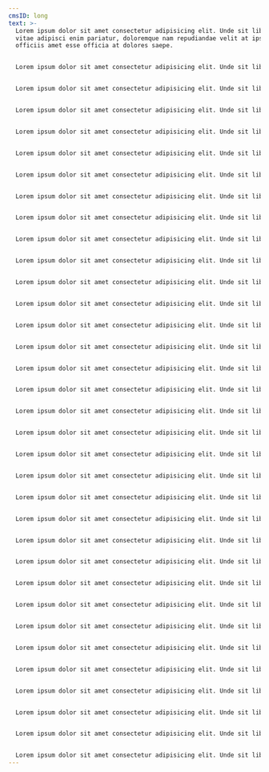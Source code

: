 ```yaml
---
cmsID: long
text: >-
  Lorem ipsum dolor sit amet consectetur adipisicing elit. Unde sit libero qui
  vitae adipisci enim pariatur, doloremque nam repudiandae velit at ipsa? Vel
  officiis amet esse officia at dolores saepe.


  Lorem ipsum dolor sit amet consectetur adipisicing elit. Unde sit libero qui vitae adipisci enim pariatur, doloremque nam repudiandae velit at ipsa? Vel officiis amet esse officia at dolores saepe.


  Lorem ipsum dolor sit amet consectetur adipisicing elit. Unde sit libero qui vitae adipisci enim pariatur, doloremque nam repudiandae velit at ipsa? Vel officiis amet esse officia at dolores saepe.


  Lorem ipsum dolor sit amet consectetur adipisicing elit. Unde sit libero qui vitae adipisci enim pariatur, doloremque nam repudiandae velit at ipsa? Vel officiis amet esse officia at dolores saepe.


  Lorem ipsum dolor sit amet consectetur adipisicing elit. Unde sit libero qui vitae adipisci enim pariatur, doloremque nam repudiandae velit at ipsa? Vel officiis amet esse officia at dolores saepe.


  Lorem ipsum dolor sit amet consectetur adipisicing elit. Unde sit libero qui vitae adipisci enim pariatur, doloremque nam repudiandae velit at ipsa? Vel officiis amet esse officia at dolores saepe.


  Lorem ipsum dolor sit amet consectetur adipisicing elit. Unde sit libero qui vitae adipisci enim pariatur, doloremque nam repudiandae velit at ipsa? Vel officiis amet esse officia at dolores saepe.


  Lorem ipsum dolor sit amet consectetur adipisicing elit. Unde sit libero qui vitae adipisci enim pariatur, doloremque nam repudiandae velit at ipsa? Vel officiis amet esse officia at dolores saepe.


  Lorem ipsum dolor sit amet consectetur adipisicing elit. Unde sit libero qui vitae adipisci enim pariatur, doloremque nam repudiandae velit at ipsa? Vel officiis amet esse officia at dolores saepe.


  Lorem ipsum dolor sit amet consectetur adipisicing elit. Unde sit libero qui vitae adipisci enim pariatur, doloremque nam repudiandae velit at ipsa? Vel officiis amet esse officia at dolores saepe.


  Lorem ipsum dolor sit amet consectetur adipisicing elit. Unde sit libero qui vitae adipisci enim pariatur, doloremque nam repudiandae velit at ipsa? Vel officiis amet esse officia at dolores saepe.


  Lorem ipsum dolor sit amet consectetur adipisicing elit. Unde sit libero qui vitae adipisci enim pariatur, doloremque nam repudiandae velit at ipsa? Vel officiis amet esse officia at dolores saepe.


  Lorem ipsum dolor sit amet consectetur adipisicing elit. Unde sit libero qui vitae adipisci enim pariatur, doloremque nam repudiandae velit at ipsa? Vel officiis amet esse officia at dolores saepe.


  Lorem ipsum dolor sit amet consectetur adipisicing elit. Unde sit libero qui vitae adipisci enim pariatur, doloremque nam repudiandae velit at ipsa? Vel officiis amet esse officia at dolores saepe.


  Lorem ipsum dolor sit amet consectetur adipisicing elit. Unde sit libero qui vitae adipisci enim pariatur, doloremque nam repudiandae velit at ipsa? Vel officiis amet esse officia at dolores saepe.


  Lorem ipsum dolor sit amet consectetur adipisicing elit. Unde sit libero qui vitae adipisci enim pariatur, doloremque nam repudiandae velit at ipsa? Vel officiis amet esse officia at dolores saepe.


  Lorem ipsum dolor sit amet consectetur adipisicing elit. Unde sit libero qui vitae adipisci enim pariatur, doloremque nam repudiandae velit at ipsa? Vel officiis amet esse officia at dolores saepe.


  Lorem ipsum dolor sit amet consectetur adipisicing elit. Unde sit libero qui vitae adipisci enim pariatur, doloremque nam repudiandae velit at ipsa? Vel officiis amet esse officia at dolores saepe.


  Lorem ipsum dolor sit amet consectetur adipisicing elit. Unde sit libero qui vitae adipisci enim pariatur, doloremque nam repudiandae velit at ipsa? Vel officiis amet esse officia at dolores saepe.


  Lorem ipsum dolor sit amet consectetur adipisicing elit. Unde sit libero qui vitae adipisci enim pariatur, doloremque nam repudiandae velit at ipsa? Vel officiis amet esse officia at dolores saepe.


  Lorem ipsum dolor sit amet consectetur adipisicing elit. Unde sit libero qui vitae adipisci enim pariatur, doloremque nam repudiandae velit at ipsa? Vel officiis amet esse officia at dolores saepe.


  Lorem ipsum dolor sit amet consectetur adipisicing elit. Unde sit libero qui vitae adipisci enim pariatur, doloremque nam repudiandae velit at ipsa? Vel officiis amet esse officia at dolores saepe.


  Lorem ipsum dolor sit amet consectetur adipisicing elit. Unde sit libero qui vitae adipisci enim pariatur, doloremque nam repudiandae velit at ipsa? Vel officiis amet esse officia at dolores saepe.


  Lorem ipsum dolor sit amet consectetur adipisicing elit. Unde sit libero qui vitae adipisci enim pariatur, doloremque nam repudiandae velit at ipsa? Vel officiis amet esse officia at dolores saepe.


  Lorem ipsum dolor sit amet consectetur adipisicing elit. Unde sit libero qui vitae adipisci enim pariatur, doloremque nam repudiandae velit at ipsa? Vel officiis amet esse officia at dolores saepe.


  Lorem ipsum dolor sit amet consectetur adipisicing elit. Unde sit libero qui vitae adipisci enim pariatur, doloremque nam repudiandae velit at ipsa? Vel officiis amet esse officia at dolores saepe.


  Lorem ipsum dolor sit amet consectetur adipisicing elit. Unde sit libero qui vitae adipisci enim pariatur, doloremque nam repudiandae velit at ipsa? Vel officiis amet esse officia at dolores saepe.


  Lorem ipsum dolor sit amet consectetur adipisicing elit. Unde sit libero qui vitae adipisci enim pariatur, doloremque nam repudiandae velit at ipsa? Vel officiis amet esse officia at dolores saepe.


  Lorem ipsum dolor sit amet consectetur adipisicing elit. Unde sit libero qui vitae adipisci enim pariatur, doloremque nam repudiandae velit at ipsa? Vel officiis amet esse officia at dolores saepe.


  Lorem ipsum dolor sit amet consectetur adipisicing elit. Unde sit libero qui vitae adipisci enim pariatur, doloremque nam repudiandae velit at ipsa? Vel officiis amet esse officia at dolores saepe.


  Lorem ipsum dolor sit amet consectetur adipisicing elit. Unde sit libero qui vitae adipisci enim pariatur, doloremque nam repudiandae velit at ipsa? Vel officiis amet esse officia at dolores saepe.


  Lorem ipsum dolor sit amet consectetur adipisicing elit. Unde sit libero qui vitae adipisci enim pariatur, doloremque nam repudiandae velit at ipsa? Vel officiis amet esse officia at dolores saepe.


  Lorem ipsum dolor sit amet consectetur adipisicing elit. Unde sit libero qui vitae adipisci enim pariatur, doloremque nam repudiandae velit at ipsa? Vel officiis amet esse officia at dolores saepe.


  Lorem ipsum dolor sit amet consectetur adipisicing elit. Unde sit libero qui vitae adipisci enim pariatur, doloremque nam repudiandae velit at ipsa? Vel officiis amet esse officia at dolores saepe.
---
```

